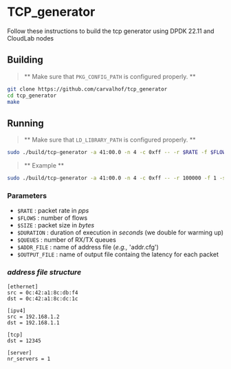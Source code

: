 # TCP_generator

Follow these instructions to build the tcp generator using DPDK 22.11 and CloudLab nodes

## Building

> ** Make sure that `PKG_CONFIG_PATH` is configured properly. **

```bash
git clone https://github.com/carvalhof/tcp_generator
cd tcp_generator
make
```

## Running

> ** Make sure that `LD_LIBRARY_PATH` is configured properly. **

```bash
sudo ./build/tcp-generator -a 41:00.0 -n 4 -c 0xff -- -r $RATE -f $FLOWS -s $SIZE -t $DURATION -q $QUEUES -c $ADDR_FILE -o $OUTPUT_FILE
```

> ** Example **

```bash
sudo ./build/tcp-generator -a 41:00.0 -n 4 -c 0xff -- -r 100000 -f 1 -s 128 -t 10 -q 1 -c addr.cfg -o output.dat
```

### Parameters

- `$RATE` : packet rate in _pps_
- `$FLOWS` : number of flows
- `$SIZE` : packet size in _bytes_
- `$DURATION` : duration of execution in _seconds_ (we double for warming up)
- `$QUEUES` : number of RX/TX queues
- `$ADDR_FILE` : name of address file (_e.g.,_ 'addr.cfg')
- `$OUTPUT_FILE` : name of output file containg the latency for each packet


### _address file structure_

```
[ethernet]
src = 0c:42:a1:8c:db:f4
dst = 0c:42:a1:8c:dc:1c

[ipv4]
src = 192.168.1.2
dst = 192.168.1.1

[tcp]
dst = 12345

[server]
nr_servers = 1
```